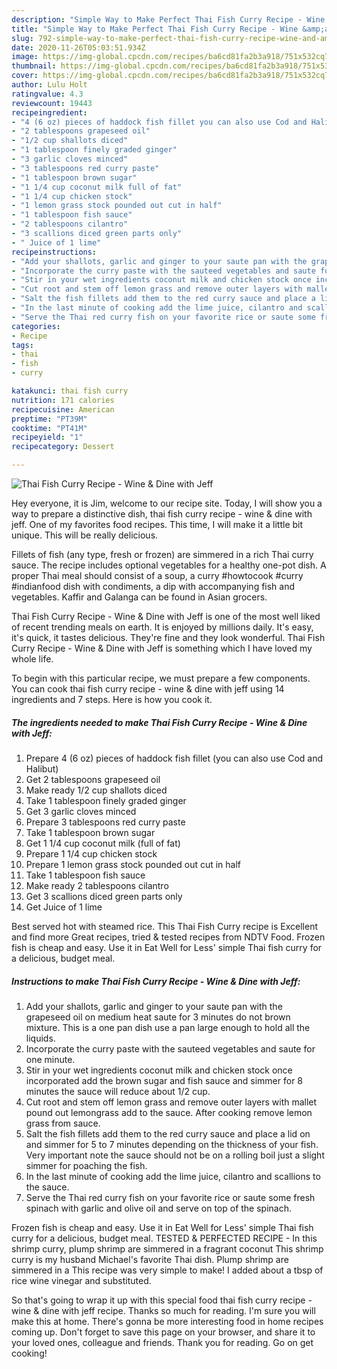 ```yaml
---
description: "Simple Way to Make Perfect Thai Fish Curry Recipe - Wine &amp;amp; Dine with Jeff"
title: "Simple Way to Make Perfect Thai Fish Curry Recipe - Wine &amp;amp; Dine with Jeff"
slug: 792-simple-way-to-make-perfect-thai-fish-curry-recipe-wine-and-amp-dine-with-jeff
date: 2020-11-26T05:03:51.934Z
image: https://img-global.cpcdn.com/recipes/ba6cd81fa2b3a918/751x532cq70/thai-fish-curry-recipe-wine-dine-with-jeff-recipe-main-photo.jpg
thumbnail: https://img-global.cpcdn.com/recipes/ba6cd81fa2b3a918/751x532cq70/thai-fish-curry-recipe-wine-dine-with-jeff-recipe-main-photo.jpg
cover: https://img-global.cpcdn.com/recipes/ba6cd81fa2b3a918/751x532cq70/thai-fish-curry-recipe-wine-dine-with-jeff-recipe-main-photo.jpg
author: Lulu Holt
ratingvalue: 4.3
reviewcount: 19443
recipeingredient:
- "4 (6 oz) pieces of haddock fish fillet you can also use Cod and Halibut"
- "2 tablespoons grapeseed oil"
- "1/2 cup shallots diced"
- "1 tablespoon finely graded ginger"
- "3 garlic cloves minced"
- "3 tablespoons red curry paste"
- "1 tablespoon brown sugar"
- "1 1/4 cup coconut milk full of fat"
- "1 1/4 cup chicken stock"
- "1 lemon grass stock pounded out cut in half"
- "1 tablespoon fish sauce"
- "2 tablespoons cilantro"
- "3 scallions diced green parts only"
- " Juice of 1 lime"
recipeinstructions:
- "Add your shallots, garlic and ginger to your saute pan with the grapeseed oil on medium heat saute for 3 minutes do not brown mixture. This is a one pan dish use a pan large enough to hold all the liquids."
- "Incorporate the curry paste with the sauteed vegetables and saute for one minute."
- "Stir in your wet ingredients coconut milk and chicken stock once incorporated add the brown sugar and fish sauce and simmer for 8 minutes the sauce will reduce about 1/2 cup."
- "Cut root and stem off lemon grass and remove outer layers with mallet pound out lemongrass add to the sauce. After cooking remove lemon grass from sauce."
- "Salt the fish fillets add them to the red curry sauce and place a lid on and simmer for 5 to 7 minutes depending on the thickness of your fish. Very important note the sauce should not be on a rolling boil just a slight simmer for poaching the fish."
- "In the last minute of cooking add the lime juice, cilantro and scallions to the sauce."
- "Serve the Thai red curry fish on your favorite rice or saute some fresh spinach with garlic and olive oil and serve on top of the spinach."
categories:
- Recipe
tags:
- thai
- fish
- curry

katakunci: thai fish curry 
nutrition: 171 calories
recipecuisine: American
preptime: "PT39M"
cooktime: "PT41M"
recipeyield: "1"
recipecategory: Dessert

---
```



![Thai Fish Curry Recipe - Wine &amp; Dine with Jeff](https://img-global.cpcdn.com/recipes/ba6cd81fa2b3a918/751x532cq70/thai-fish-curry-recipe-wine-dine-with-jeff-recipe-main-photo.jpg)

Hey everyone, it is Jim, welcome to our recipe site. Today, I will show you a way to prepare a distinctive dish, thai fish curry recipe - wine &amp; dine with jeff. One of my favorites food recipes. This time, I will make it a little bit unique. This will be really delicious.

Fillets of fish (any type, fresh or frozen) are simmered in a rich Thai curry sauce. The recipe includes optional vegetables for a healthy one-pot dish. A proper Thai meal should consist of a soup, a curry #howtocook #curry #indianfood dish with condiments, a dip with accompanying fish and vegetables. Kaffir and Galanga can be found in Asian grocers.

Thai Fish Curry Recipe - Wine &amp; Dine with Jeff is one of the most well liked of recent trending meals on earth. It is enjoyed by millions daily. It's easy, it's quick, it tastes delicious. They're fine and they look wonderful. Thai Fish Curry Recipe - Wine &amp; Dine with Jeff is something which I have loved my whole life.


To begin with this particular recipe, we must prepare a few components. You can cook thai fish curry recipe - wine &amp; dine with jeff using 14 ingredients and 7 steps. Here is how you cook it.

<!--inarticleads1-->

##### The ingredients needed to make Thai Fish Curry Recipe - Wine &amp; Dine with Jeff:

1. Prepare 4 (6 oz) pieces of haddock fish fillet (you can also use Cod and Halibut)
1. Get 2 tablespoons grapeseed oil
1. Make ready 1/2 cup shallots diced
1. Take 1 tablespoon finely graded ginger
1. Get 3 garlic cloves minced
1. Prepare 3 tablespoons red curry paste
1. Take 1 tablespoon brown sugar
1. Get 1 1/4 cup coconut milk (full of fat)
1. Prepare 1 1/4 cup chicken stock
1. Prepare 1 lemon grass stock pounded out cut in half
1. Take 1 tablespoon fish sauce
1. Make ready 2 tablespoons cilantro
1. Get 3 scallions diced green parts only
1. Get  Juice of 1 lime


Best served hot with steamed rice. This Thai Fish Curry recipe is Excellent and find more Great recipes, tried &amp; tested recipes from NDTV Food. Frozen fish is cheap and easy. Use it in Eat Well for Less&#39; simple Thai fish curry for a delicious, budget meal. 

<!--inarticleads2-->

##### Instructions to make Thai Fish Curry Recipe - Wine &amp; Dine with Jeff:

1. Add your shallots, garlic and ginger to your saute pan with the grapeseed oil on medium heat saute for 3 minutes do not brown mixture. This is a one pan dish use a pan large enough to hold all the liquids.
1. Incorporate the curry paste with the sauteed vegetables and saute for one minute.
1. Stir in your wet ingredients coconut milk and chicken stock once incorporated add the brown sugar and fish sauce and simmer for 8 minutes the sauce will reduce about 1/2 cup.
1. Cut root and stem off lemon grass and remove outer layers with mallet pound out lemongrass add to the sauce. After cooking remove lemon grass from sauce.
1. Salt the fish fillets add them to the red curry sauce and place a lid on and simmer for 5 to 7 minutes depending on the thickness of your fish. Very important note the sauce should not be on a rolling boil just a slight simmer for poaching the fish.
1. In the last minute of cooking add the lime juice, cilantro and scallions to the sauce.
1. Serve the Thai red curry fish on your favorite rice or saute some fresh spinach with garlic and olive oil and serve on top of the spinach.


Frozen fish is cheap and easy. Use it in Eat Well for Less&#39; simple Thai fish curry for a delicious, budget meal. TESTED &amp; PERFECTED RECIPE - In this shrimp curry, plump shrimp are simmered in a fragrant coconut This shrimp curry is my husband Michael&#39;s favorite Thai dish. Plump shrimp are simmered in a This recipe was very simple to make! I added about a tbsp of rice wine vinegar and substituted. 

So that's going to wrap it up with this special food thai fish curry recipe - wine &amp; dine with jeff recipe. Thanks so much for reading. I'm sure you will make this at home. There's gonna be more interesting food in home recipes coming up. Don't forget to save this page on your browser, and share it to your loved ones, colleague and friends. Thank you for reading. Go on get cooking!
